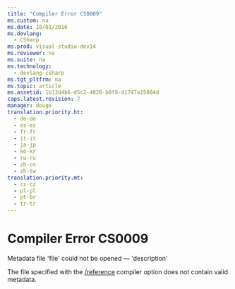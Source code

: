 ```yaml
---
title: "Compiler Error CS0009"
ms.custom: na
ms.date: 10/01/2016
ms.devlang: 
  - CSharp
ms.prod: visual-studio-dev14
ms.reviewer: na
ms.suite: na
ms.technology: 
  - devlang-csharp
ms.tgt_pltfrm: na
ms.topic: article
ms.assetid: 1b13d4b6-d5c2-4020-b0f8-d1747a15084d
caps.latest.revision: 7
manager: douge
translation.priority.ht: 
  - de-de
  - es-es
  - fr-fr
  - it-it
  - ja-jp
  - ko-kr
  - ru-ru
  - zh-cn
  - zh-tw
translation.priority.mt: 
  - cs-cz
  - pl-pl
  - pt-br
  - tr-tr
---
```

# Compiler Error CS0009
Metadata file 'file' could not be opened — 'description'  
  
 The file specified with the [/reference](../Topic/-reference%20\(C%23%20Compiler%20Options\).md) compiler option does not contain valid metadata.